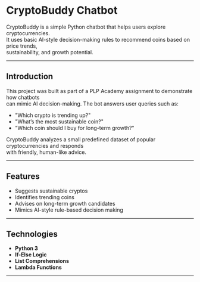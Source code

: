 #  CryptoBuddy Chatbot 

CryptoBuddy is a simple Python chatbot that helps users explore cryptocurrencies.  
It uses basic AI-style decision-making rules to recommend coins based on price trends,  
sustainability, and growth potential.

---

## Introduction
This project was built as part of a PLP Academy assignment to demonstrate how chatbots  
can mimic AI decision-making. The bot answers user queries such as:
- "Which crypto is trending up?"  
- "What’s the most sustainable coin?"  
- "Which coin should I buy for long-term growth?"  

CryptoBuddy analyzes a small predefined dataset of popular cryptocurrencies and responds  
with friendly, human-like advice.

---

## Features
- Suggests sustainable cryptos 
- Identifies trending coins  
- Advises on long-term growth candidates 
- Mimics AI-style rule-based decision making  

---

##  Technologies
- **Python 3**  
- **If-Else Logic**  
- **List Comprehensions**  
- **Lambda Functions**  

---

